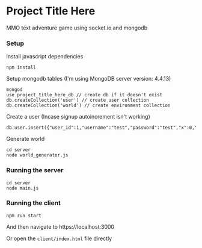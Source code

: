 # Project Title Here
MMO text adventure game using socket.io and mongodb

### Setup

Install javascript dependencies
```
npm install
```

Setup mongodb tables (I'm using MongoDB server version: 4.4.13)
```
mongod
use project_title_here_db // create db if it doesn't exist
db.createCollection('user') // create user collection
db.createCollection('world') // create environment collection
```

Create a user (Incase signup autoincrement isn't working)
```
db.user.insert({"user_id":1,"username":"test","password":"test","x":0,"y":0,"angle":0,"socket_id":null})
```

Generate world
```
cd server
node world_generator.js
```

### Running the server

```
cd server
node main.js
```

### Running the client

```
npm run start
```
And then navigate to https://localhost:3000

Or open the `client/index.html` file directly
